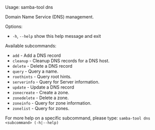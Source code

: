 Usage: samba-tool dns <subcommand>

Domain Name Service (DNS) management.


Options:
  
- `-h`, `--help`  show this help message and exit


Available subcommands:
  
- `add`         - Add a DNS record
- `cleanup`     - Cleanup DNS records for a DNS host.
- `delete`      - Delete a DNS record
- `query`       - Query a name.
- `roothints`   - Query root hints.
- `serverinfo`  - Query for Server information.
- `update`      - Update a DNS record
- `zonecreate`  - Create a zone.
- `zonedelete`  - Delete a zone.
- `zoneinfo`  - Query for zone information.
- `zonelist`    - Query for zones.

For more help on a specific subcommand, please type: `samba-tool dns <subcommand> (-h|--help)`

